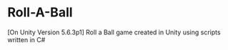 # Roll-A-Ball
[On Unity Version 5.6.3p1]
Roll a Ball game created in Unity using scripts written in C#
